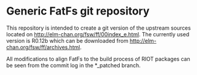 # Generic FatFs git repository
This repository is intended to create a git version of the upstream sources located on http://elm-chan.org/fsw/ff/00index_e.html.
The currently used version is R0.12b which can be downloaded from http://elm-chan.org/fsw/ff/archives.html.

All modifications to align FatFs to the build process of RIOT packages can be seen from the commit log in the *_patched branch.